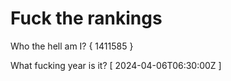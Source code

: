 # Fuck the rankings

Who the hell am I?
{ 1411585 }

What fucking year is it?
[ 2024-04-06T06:30:00Z ]
